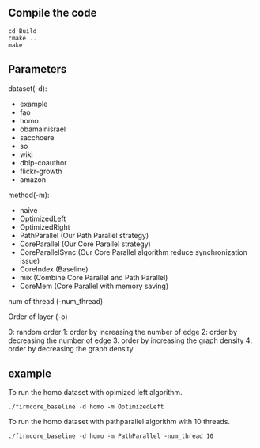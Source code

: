 ## Compile the code

```
cd Build
cmake ..
make
```

## Parameters

dataset(-d):

- example
- fao
- homo
- obamainisrael
- sacchcere
- so
- wiki
- dblp-coauthor
- flickr-growth
- amazon

method(-m):

- naive
- OptimizedLeft
- OptimizedRight
- PathParallel (Our Path Parallel strategy)
- CoreParallel (Our Core Parallel strategy)
- CoreParallelSync (Our Core Parallel algorithm reduce synchronization issue)
- CoreIndex (Baseline)
- mix (Combine Core Parallel and Path Parallel)
- CoreMem (Core Parallel with memory saving)

num of thread (-num_thread)

Order of layer (-o)

0: random order
1: order by increasing the number of edge
2: order by decreasing the number of edge
3: order by increasing the graph density
4: order by decreasing the graph density



## example

To run the homo dataset with opimized left algorithm.

```
./firmcore_baseline -d homo -m OptimizedLeft
```

To run the homo dataset with pathparallel algorithm with 10 threads.

```
./firmcore_baseline -d homo -m PathParallel -num_thread 10
```

